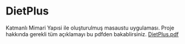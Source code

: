 # DietPlus
Katmanlı Mimari Yapısi ile oluşturulmuş masaustu uygulaması.
Proje  hakkında gerekli tüm açıklamayı bu pdfden bakablirsiniz.
[DietPlus.pdf](https://github.com/muratyeydem/DietPlus/files/14501306/DietPlus.pdf)

